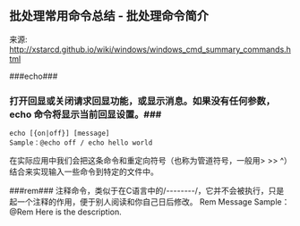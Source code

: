 ## 批处理常用命令总结 - 批处理命令简介 ##
来源: http://xstarcd.github.io/wiki/windows/windows_cmd_summary_commands.html

###echo###
### 打开回显或关闭请求回显功能，或显示消息。如果没有任何参数，echo 命令将显示当前回显设置。###
    echo [{on|off}] [message]
    Sample：@echo off / echo hello world
在实际应用中我们会把这条命令和重定向符号（也称为管道符号，一般用> >> ^）结合来实现输入一些命令到特定的文件中。

###rem###
 注释命令，类似于在C语言中的/*--------*/，它并不会被执行，只是起一个注释的作用，便于别人阅读和你自己日后修改。
    Rem Message
    Sample：@Rem Here is the description.
